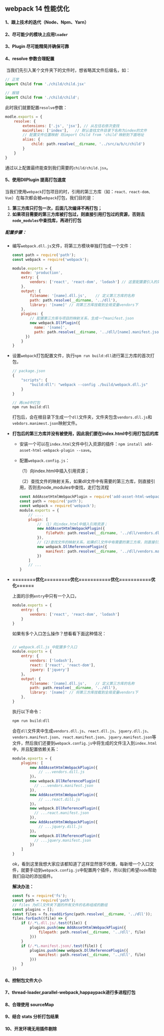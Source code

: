 ## webpack 14 性能优化

#### 1、跟上技术的迭代（Node、Npm、Yarn）

#### 2、尽可能少的模块上应用`loader`

#### 3、Plugin 尽可能精简并确保可靠

#### 4、resolve 参数合理配置

​	当我们先引入某个文件夹下的文件时，想省略其文件后缀名，如：

```js
// 正常
import Child from './child/child.jsx'

// 报错
import Child from './child/child';
```

此时我们就要配置`resolve`参数：

```js
modle.exports = {
	resolve: {
		extensions: ['.js', 'jsx'],	// 从左往右依次查找
        mainFiles: ['index'],	// 默认查找文件目录下名称为index的文件
        // 配置文件位置映射 将import Child from 'child'映射到下面地址
        alias: {
            child: path.resolve(__dirname, '../src/a/b/c/child')
        }
	}
}
```

通过以上配置最终能查到我们需要的`child/child.jsx`。

#### 5、使用DllPlugin 提高打包速度

​	当我们使用`webpack`打包项目的时，引用的第三方库（如：`react、react-dom、Vue`）在每次都会被`webpack`打包，我们目的是：

1. **第三方库只打包一次，后面几次编译不再打包；**
2. **如果项目需要的第三方库被打包过，则直接引用打包过的资源，否则去`node_modules`中查找库，再进行打包**

##### 配置步骤：

+ 编写`webpack.dll.js`文件，将第三方模块单独打包成一个文件：

  ```js
  const path = require('path');
  const webpack = require('webpack');
  
  module.exports = {
      mode: 'production',
      extry: {
          vendors: ['react', 'react-dom', 'lodash']	// 这里配置要引入的第三方库，打包到vendors名称下
      },
      output: {
          filename: '[name].dll.js',	// 定义第三方库的名称
          path: path.resolve(__dirname, '../dll'),
          library: '[name]'	// 将第三方库挂载到全局变量vendors下
      },
      plugins: {
          // 配置第三方库与项目的映射关系，生成一个manifest.json
          new webpack.DllPlugin({
          	name: '[name]',
          	path: path.resolve(__dirname, '../dll/[name].manifest.json')
      	})
      }
  }
  ```

+ 设置`webpack`打包配置文件，执行`npm run build:dll`进行第三方库的首次打包，

  ```js
  // package.json
  {
      "scripts": {
          "build:dll": "webpack --config ./build/webpack.dll.js"
      }
  }
  
  // 再cmd中打包
  npm run build:dll
  ```

  打包后，会在根目录下生成一个`dll`文件夹，文件夹包含`vendors.dll.js`和 `vebdors.manimest.json`映射文件。

+ **打包后的第三方库并没有被使用，因此我们要在index.html中引用打包后的库**

  + 安装一个可以在`index.html`文件中引入资源的插件：`npm install add-asset-html-webpack-plugin --save`。

  + 配置`webpack.config.js`：

    （1）向index.html中插入引用资源；

    （2）查找文件的映射关系，如果dll文件中有需要的第三方库，则直接引用，否则去node_modules中查找，走打包流程

    ```js
    const AddAssetHtmlWebpackPlugin = require('add-asset-html-webpack-plugin');
    const path = require('path');
    const webpack = require('webpack');
    module.exports = {
    	// ....
    	plugin: [
            // （1）向index.html中插入引用资源；
            new AddAssetHtmlWebpackPlugin({
                filePath: path.resolve(__dirname, '../dll/vendors.dll.js')
            }),
            // (2)查找文件的映射关系，如果dll文件中有需要的第三方库，则直接引用，否则去node_modules中查找，走打包流程
            new webpack.DllReferencePlugin({
                manifest: path.resolve(__dirname, '../dll/vendors.manifest.json')
            })
        ]	
    	// ...
    }
    ```

     

+ **========优化=========优化===========优化===========优化======**

  上面的示例`entry`中只有一个入口，

  ```js
  module.exports = {
      entry: {
          vendors: ['react', 'react-dom', 'lodash']
      }
  }
  ```

  如果有多个入口怎么操作？想看看下面这种情况：

  ```js
  
  // webpack.dll.js 中配置多个入口
  module.exports = {
      entry: {
          vendors: ['lodash'],
          react: ['react', 'react-dom'],
          jquery: ['jquery']
      }，
      output: {
          filename: '[name].dll.js',	// 定义第三方库的名称
          path: path.resolve(__dirname, '../dll'),
          library: '[name]'	// 将第三方库挂载到全局变量vendors下
      },
  }
  ```

  执行以下命令：

  ```bash
  npm run build:dll
  ```

  会在`dll`文件夹中生成`vendors.dll.js`、`react.dll.js`、`jquery.dll.js`、`vendors.manifest.json`、`react.manifest.json`、`jquery.manifest.json`等文件，然后我们还要到`webpack.config.js`中将生成的文件注入到`index.html`中，并且配置依赖关系：

  ```js
  module.epxorts = {
      plugins: [
          new AddAssetHtmlWebpackPlugin({
              // ...vendors.dill.js
          })，
          new webpack.DllReferencePlugin({
          	// ...vendors.manifest.json
          }),
          new AddAssetHtmlWebpackPlugin({
              // ...react.dill.js
          })，
          new webpack.DllReferencePlugin({
          	// ...react.manifest.json
          }),
          new AddAssetHtmlWebpackPlugin({
              // ...jquery.dill.js
          })，
          new webpack.DllReferencePlugin({
          	// ...jquery.manifest.json
          })
      ]
  }
  ```

  ok，看到这里我想大家应该都知道了这样显然很不优雅，每新增一个入口文件，就要手动到`webpack.config.js`中配置两个插件，所以我们希望`node`帮助我们自动的添加插件。

  **解决办法：**

  ```js
  const fs = require('fs');
  const path = require('path');
  // files 为dll文件夹下面的所有文件的名称组成的数组
  const plugins = [];
  const files = fs.readdirSync(path.resolve(__dirname, '../dll'));
  files.forEach((file) => {
      if (/.*\.dll.js/.test(file)) {
          plugins.push(new AddAssetHtmlWebpackPlugin({
              filepath: path.resolve(__dirname, '../dll', file)
          }))
      }
      if (/.*\.manifest.json/.test(file)) {
          plugins.push(new webpack.DllReferencePlugin({
              manifest: path.resolve(__dirname, '../dll', file)
          }))
      }
  })
  ```

#### 6、控制包文件大小

#### 7、thread-loader,parallel-webpack,happaypack进行多进程打包

#### 8、合理使用 sourceMap

#### 9、结合 stats 分析打包结果

#### 10、开发环境无用插件剔除